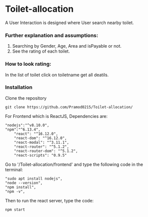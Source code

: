 # Toilet-allocation

 A User Interaction is designed where User search nearby toilet.

### Further explanation and assumptions:
1. Searching by Gender, Age, Area and isPayable or not.
2. See the rating of each toilet. 

### How to look rating:
 In the list of toilet click on toiletname get all deatils.

### Installation

Clone the repository

```
git clone https://github.com/Pramod0215/Toilet-allocation/
```

For Frontend which is ReactJS,
Dependencies are: 
```
"nodejs":"^v8.10.0",
"npm":"^6.13.4",
    "react": "^16.12.0",
    "react-dom": "^16.12.0",
    "react-modal": "^3.11.1",
    "react-router": "^5.1.2",
    "react-router-dom": "^5.1.2",
    "react-scripts": "0.9.5"

```

Go to '/Toilet-allocation/frontend' and type the following code in the terminal:
```
"sudo apt install nodejs",
"node --version",
"npm install", 
"npm -v",

```
Then to run the react server, type the code:
```
npm start
```



 
